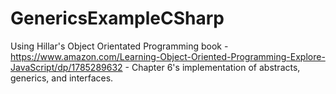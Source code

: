 # GenericsExampleCSharp

Using Hillar's Object Orientated Programming book - https://www.amazon.com/Learning-Object-Oriented-Programming-Explore-JavaScript/dp/1785289632 - Chapter 6's implementation of abstracts, generics, and interfaces.

